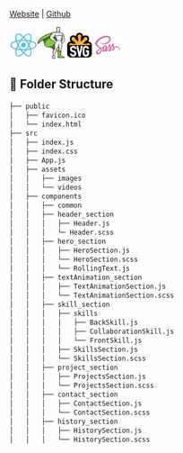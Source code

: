 <a href="https://qorhvk955.github.io">Website</a> | <a href='https://github.com/qorhvk955/qorhvk955.github.io'>Github</a>
<br/>

<img src='/src/assets/images/react_logo.svg' width="50" /><img src='/src/assets/images/gsap_logo.svg' width="50" /><img src='/src/assets/images/svg-svgrepo-com.svg' width="50" /><img src='/src/assets/images/sass_logo.svg' width="50" />
<br/>

## 📂 Folder Structure

```
├── public
│   ├── favicon.ico
│   └── index.html
├── src
│   ├── index.js
│   ├── index.css
│   ├── App.js
│   ├── assets
│   │   ├── images
│   │   └── videos
│   ├── components
│   │   ├── common
│   │   ├── header_section
│   │   │   ├── Header.js
│   │   │   └─ Header.scss
│   │   ├── hero_section
│   │   │   ├── HeroSection.js
│   │   │   └── HeroSection.scss
│   │   │   └── RollingText.js
│   │   ├── textAnimation_section
│   │   │   ├── TextAnimationSection.js
│   │   │   └── TextAnimationSection.scss
│   │   ├── skill_section
│   │   │   ├── skills
│   │   │   │   ├── BackSkill.js
│   │   │   │   ├── CollaborationSkill.js
│   │   │   │   └── FrontSkill.js
│   │   │   ├── SkillsSection.js
│   │   │   └── SkillsSection.scss
│   │   ├── project_section
│   │   │   ├── ProjectsSection.js
│   │   │   └── ProjectsSection.scss
│   │   ├── contact_section
│   │   │   ├── ContactSection.js
│   │   │   └── ContactSection.scss
│   │   ├── history_section
│   │   │   ├── HistorySection.js
│   │   │   └── HistorySection.scss

```

<div align=left>
